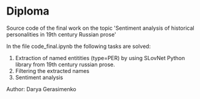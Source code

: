 # Diploma
Source code of the final work on the topic 'Sentiment analysis of historical personalities in 19th century Russian prose'

In the file code_final.ipynb the following tasks are solved:
1) Extraction of named entitities (type=PER) by using SLovNet Python library from 19th century russian prose.
2) Filtering the extracted names  
3) Sentiment analysis 

Author: Darya Gerasimenko
